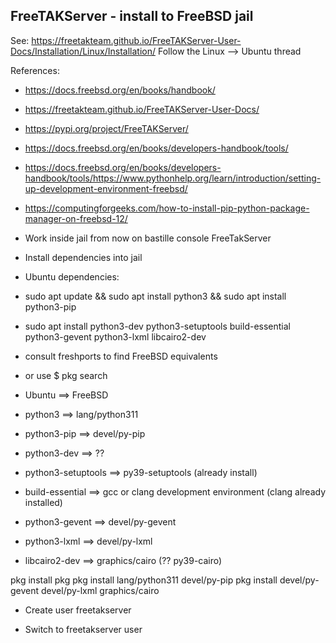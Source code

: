 FreeTAKServer - install to FreeBSD jail
---------------------------------------
See: https://freetakteam.github.io/FreeTAKServer-User-Docs/Installation/Linux/Installation/
  Follow the Linux --> Ubuntu thread

References:
* https://docs.freebsd.org/en/books/handbook/
* https://freetakteam.github.io/FreeTAKServer-User-Docs/
* https://pypi.org/project/FreeTAKServer/
* https://docs.freebsd.org/en/books/developers-handbook/tools/
* https://docs.freebsd.org/en/books/developers-handbook/tools/https://www.pythonhelp.org/learn/introduction/setting-up-development-environment-freebsd/
* https://computingforgeeks.com/how-to-install-pip-python-package-manager-on-freebsd-12/

* Work inside jail from now on
bastille console FreeTakServer

* Install dependencies into jail
* Ubuntu dependencies:
* sudo apt update && sudo apt install python3 && sudo apt install python3-pip
* sudo apt install python3-dev python3-setuptools build-essential python3-gevent python3-lxml libcairo2-dev

* consult freshports to find FreeBSD equivalents
* or use $ pkg search  

* Ubuntu ==> FreeBSD
* python3 ==> lang/python311
* python3-pip ==> devel/py-pip
* python3-dev ==> ??
* python3-setuptools ==> py39-setuptools (already install) 
* build-essential ==> gcc or clang development environment (clang already installed)
* python3-gevent ==> devel/py-gevent
* python3-lxml ==> devel/py-lxml
* libcairo2-dev ==> graphics/cairo (?? py39-cairo)

pkg install pkg
pkg install lang/python311 devel/py-pip 
pkg install devel/py-gevent devel/py-lxml graphics/cairo

* Create user freetakserver 

* Switch to freetakserver user

